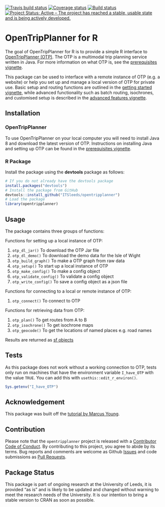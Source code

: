 
<!-- README.md is generated from README.Rmd. Please edit that file -->

[![Travis build
status](https://travis-ci.org/ITSLeeds/opentripplanner.svg?branch=master)](https://travis-ci.org/ITSLeeds/opentripplanner)
[![Coverage
status](https://codecov.io/gh/ITSLeeds/opentripplanner/branch/master/graph/badge.svg)](https://codecov.io/github/ITSLeeds/opentripplanner?branch=master)
[![Build
status](https://ci.appveyor.com/api/projects/status/gqp3smc04as3qg85?svg=true)](https://ci.appveyor.com/project/layik/opentripplanner-05ana)
[![Project Status: Active – The project has reached a stable, usable
state and is being actively
developed.](https://www.repostatus.org/badges/latest/active.svg)](https://www.repostatus.org/#active)

# OpenTripPlanner for R

The goal of OpenTripPlanner for R is to provide a simple R interface to
[OpenTripPlanner (OTP)](https://www.opentripplanner.org/). The OTP is a
multimodal trip planning service written in Java. For more information
on what OTP is, see the [prerequisites
vignette](https://itsleeds.github.io/opentripplanner/articles/prerequisites.html).

This package can be used to interface with a remote instance of OTP
(e.g. a website) or help you set up and manage a local version of OTP
for private use. Basic setup and routing functions are outlined in the
[getting started
vignette](https://itsleeds.github.io/opentripplanner/articles/opentripplanner.html),
while advanced functionality such as batch routing, isochrones, and
customised setup is described in the [advanced features
vignette](https://itsleeds.github.io/opentripplanner/articles/advanced_features.html).

## Installation

### OpenTripPlanner

To use OpenTripPlanner on your local computer you will need to install
Java 8 and download the latest version of OTP. Instructions on
installing Java and setting up OTP can be found in the [prerequisites
vignette](https://itsleeds.github.io/opentripplanner/articles/prerequisites.html).

### R Package

Install the package using the **devtools** package as follows:

``` r
# If you do not already have the devtools package
install.packages("devtools")
# Install the package from GitHub
devtools::install_github("ITSleeds/opentripplanner")
# Load the package
library(opentripplanner)
```

## Usage

The package contains three groups of functions:

Functions for setting up a local instance of OTP:

1.  `otp_dl_jar()` To download the OTP Jar file
2.  `otp_dl_demo()` To download the demo data for the Isle of Wight
3.  `otp_build_graph()` To make a OTP graph from raw data
4.  `otp_setup()` To start up a local instance of OTP
5.  `otp_make_config()` To make a config object
6.  `otp_validate_config()` To validate a config object
7.  `otp_write_config()` To save a config object as a json file

Functions for connecting to a local or remote instance of OTP:

1.  `otp_connect()` To connect to OTP

Functions for retrieving data from OTP:

1.  `otp_plan()` To get routes from A to B
2.  `otp_isochrone()` To get isochrone maps
3.  `otp_geocode()` To get the locations of named places e.g. road names

Results are returned as [sf
objects](https://cran.r-project.org/web/packages/sf/index.html)

## Tests

As this package does not work without a working connection to OTP, tests
only run on machines that have the environment variable `I_have_OTP`
with the value `TRUE`. You can add this with
`usethis::edit_r_environ()`.

``` r
Sys.getenv("I_have_OTP")
```

## Acknowledgement

This package was built off the [tutorial by Marcus
Young](https://github.com/marcusyoung/otp-tutorial).

## Contribution

Please note that the `opentripplanner` project is released with a
[Contributor Code of Conduct](CODE_OF_CONDUCT.md). By contributing to
this project, you agree to abide by its terms. Bug reports and comments
are welcome as Github
[Issues](https://github.com/ITSLeeds/opentripplanner/issues) and code
submissions as [Pull
Requests](https://github.com/ITSLeeds/opentripplanner/pulls).

## Package Status

This package is part of ongoing research at the University of Leeds, it
is provided “as is” and is likely to be updated and changed without
warning to meet the research needs of the University. It is our
intention to bring a stable version to CRAN as soon as possible.
